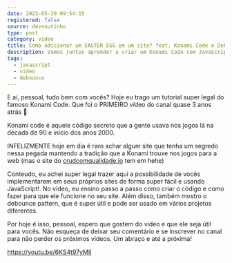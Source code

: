 ```yaml
---
date: 2023-05-30 09:54:15
registered: false
source: devsoutinho
type: post
category: video
title: Como adicionar um EASTER EGG em um site? feat. Konami Code e Debounce
description: Vamos juntos aprender a criar um Konami Code com JavaScript
tags:
  - javascript
  - video
  - debounce
---
```

E aí, pessoal, tudo bem com vocês? Hoje eu trago um tutorial super legal do famoso Konami Code. Que foi o PRIMEIRO vídeo do canal quase 3 anos atrás 🤯

Konami code é aquele código secreto que a gente usava nos jogos lá na década de 90 e início dos anos 2000. 

INFELIZMENTE hoje em dia é raro achar algum site que tenha um segredo nessa pegada mantendo a tradição que a Konami trouxe nos jogos para a web (mas o site do [crudcomqualidade.io](https://crudcomqualidade.io) tem em hehe)

Conteudo, eu achei super legal trazer aqui a possibilidade de vocês implementarem em seus próprios sites de forma super fácil e usando JavaScript!. No vídeo, eu ensino passo a passo como criar o código e como fazer para que ele funcione no seu site. Além disso, também mostro o debounce pattern, que é super útil e pode ser usado em vários projetos diferentes.

Por hoje  é isso, pessoal, espero que gostem do vídeo e que ele seja útil para vocês. Não esqueça de deixar seu comentário e se inscrever no canal para não perder os próximos vídeos. Um abraço e até a próxima!

<https://youtu.be/6KS4t97yMlI>